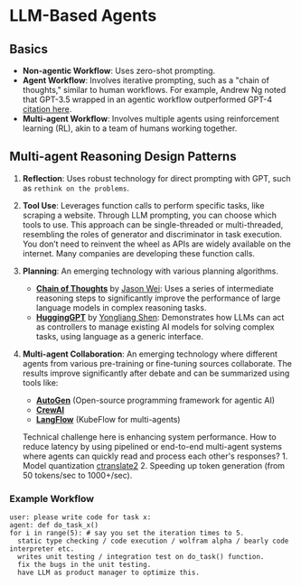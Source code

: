 # LLM-Based Agents

## Basics
- **Non-agentic Workflow**: Uses zero-shot prompting.
- **Agent Workflow**: Involves iterative prompting, such as a "chain of thoughts," similar to human workflows. For example, Andrew Ng noted that GPT-3.5 wrapped in an agentic workflow outperformed GPT-4 [citation here](https://www.youtube.com/watch?v=sal78ACtGTc).
- **Multi-agent Workflow**: Involves multiple agents using reinforcement learning (RL), akin to a team of humans working together.

## Multi-agent Reasoning Design Patterns

1. **Reflection**: Uses robust technology for direct prompting with GPT, such as `rethink on the problems`.
2. **Tool Use**: Leverages function calls to perform specific tasks, like scraping a website. Through LLM prompting, you can choose which tools to use. This approach can be single-threaded or multi-threaded, resembling the roles of generator and discriminator in task execution. You don’t need to reinvent the wheel as APIs are widely available on the internet. Many companies are developing these function calls.
3. **Planning**: An emerging technology with various planning algorithms.
   - **[Chain of Thoughts](https://arxiv.org/abs/2201.11903)** by [Jason Wei](https://www.jasonwei.net/): Uses a series of intermediate reasoning steps to significantly improve the performance of large language models in complex reasoning tasks.
   - **[HuggingGPT](https://arxiv.org/pdf/2303.17580)** by [Yongliang Shen](https://scholar.google.com/citations?user=UT3NzFAAAAAJ&hl=zh-CN): Demonstrates how LLMs can act as controllers to manage existing AI models for solving complex tasks, using language as a generic interface.
4. **Multi-agent Collaboration**: An emerging technology where different agents from various pre-training or fine-tuning sources collaborate. The results improve significantly after debate and can be summarized using tools like:
   - **[AutoGen](https://microsoft.github.io/autogen/)** (Open-source programming framework for agentic AI)
   - **[CrewAI](https://www.crewai.com/)**
   - **[LangFlow](https://www.youtube.com/@Langflow)** (KubeFlow for multi-agents)

   Technical challenge here is enhancing system performance. How to reduce latency by using pipelined or end-to-end multi-agent systems where agents can quickly read and process each other's responses? 1. Model quantization [ctranslate2](https://github.com/OpenNMT/CTranslate2) 2. Speeding up token generation (from 50 tokens/sec to 1000+/sec).
   
### Example Workflow
```
user: please write code for task x:
agent: def do_task_x()
for i in range(5): # say you set the iteration times to 5.
  static type checking / code execution / wolfram alpha / bearly code interpreter etc. 
  writes unit testing / integration test on do_task() function.
  fix the bugs in the unit testing.
  have LLM as product manager to optimize this.
```
